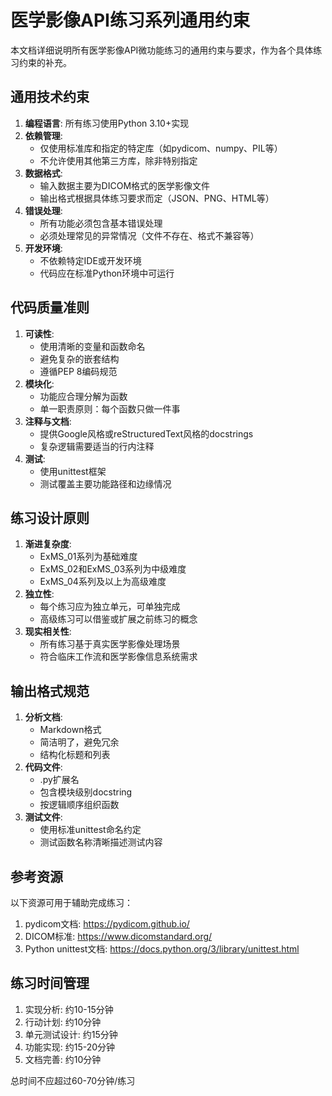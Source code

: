 # 医学影像API练习系列通用约束

本文档详细说明所有医学影像API微功能练习的通用约束与要求，作为各个具体练习约束的补充。

## 通用技术约束

1. **编程语言**: 所有练习使用Python 3.10+实现
2. **依赖管理**: 
   - 仅使用标准库和指定的特定库（如pydicom、numpy、PIL等）
   - 不允许使用其他第三方库，除非特别指定
3. **数据格式**:
   - 输入数据主要为DICOM格式的医学影像文件
   - 输出格式根据具体练习要求而定（JSON、PNG、HTML等）
4. **错误处理**:
   - 所有功能必须包含基本错误处理
   - 必须处理常见的异常情况（文件不存在、格式不兼容等）
5. **开发环境**:
   - 不依赖特定IDE或开发环境
   - 代码应在标准Python环境中可运行

## 代码质量准则

1. **可读性**:
   - 使用清晰的变量和函数命名
   - 避免复杂的嵌套结构
   - 遵循PEP 8编码规范
2. **模块化**:
   - 功能应合理分解为函数
   - 单一职责原则：每个函数只做一件事
3. **注释与文档**:
   - 提供Google风格或reStructuredText风格的docstrings
   - 复杂逻辑需要适当的行内注释
4. **测试**:
   - 使用unittest框架
   - 测试覆盖主要功能路径和边缘情况

## 练习设计原则

1. **渐进复杂度**:
   - ExMS_01系列为基础难度
   - ExMS_02和ExMS_03系列为中级难度
   - ExMS_04系列及以上为高级难度
2. **独立性**:
   - 每个练习应为独立单元，可单独完成
   - 高级练习可以借鉴或扩展之前练习的概念
3. **现实相关性**:
   - 所有练习基于真实医学影像处理场景
   - 符合临床工作流和医学影像信息系统需求

## 输出格式规范

1. **分析文档**:
   - Markdown格式
   - 简洁明了，避免冗余
   - 结构化标题和列表
2. **代码文件**:
   - .py扩展名
   - 包含模块级别docstring
   - 按逻辑顺序组织函数
3. **测试文件**:
   - 使用标准unittest命名约定
   - 测试函数名称清晰描述测试内容

## 参考资源

以下资源可用于辅助完成练习：

1. pydicom文档: https://pydicom.github.io/
2. DICOM标准: https://www.dicomstandard.org/
3. Python unittest文档: https://docs.python.org/3/library/unittest.html

## 练习时间管理

1. 实现分析: 约10-15分钟
2. 行动计划: 约10分钟
3. 单元测试设计: 约15分钟
4. 功能实现: 约15-20分钟
5. 文档完善: 约10分钟

总时间不应超过60-70分钟/练习 